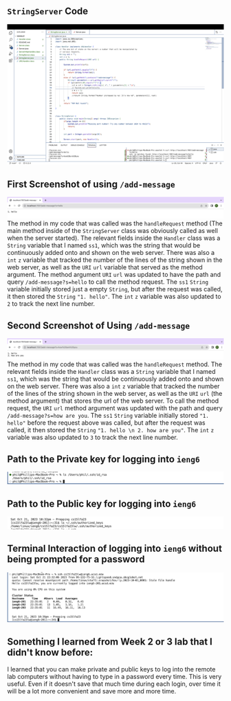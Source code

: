 ## `StringServer` Code
![Image](Labreport2code.jpg)

##  First Screenshot of using `/add-message`
![Image](Labreport2screenshotedit.jpg)
The method in my code that was called was the `handleRequest` method (The main method inside of the `StringServer` class was obviously called as well when the server started). The relevant fields inside the `Handler` class was a `String` variable that I named `ss1`, which was the string that would be continuously added onto and shown on the web server. There was also a `int` `z` variable that tracked the number of the lines of the string shown in the web server, as well as the `URI` `url` variable that served as the method argument. The method argument `URI` `url`  was updated to have the path and query `/add-message?s=hello` to call the method request. The `ss1` `String` variable initially stored just a empty `String`, but after the request was called, it then stored the `String` `"1. hello"`. The `int` `z` variable was also updated to `2` to track the next line number. 

## Second Screenshot of Using `/add-message`
![Image](Labreport2screenshotedit2.jpg)
The method in my code that was called was the `handleRequest` method. The relevant fields inside the `Handler` class was a `String` variable that I named `ss1`, which was the string that would be continuously added onto and shown on the web server. There was also a `int` `z` variable that tracked the number of the lines of the string shown in the web server, as well as the `URI` `url` (the method argument) that stores the url of the web server. To call the method request, the `URI` `url` method argument was updated with the path and query `/add-message?s=how are you`. The `ss1` `String` variable initially stored `"1. hello"` before the request above was called, but after the request was called, it then stored the `String` `"1. hello \n 2. how are you"`. The `int` `z` variable was also updated to `3` to track the next line number. 

## Path to the Private key for logging into `ieng6`
![Image](Labreport2private.jpg)

## Path to the Public key for logging into `ieng6`
![Image](Labreport2public.jpg)

## Terminal Interaction of logging into `ieng6` without being prompted for a password
![Image](Labreport2login.jpg)

## Something I learned from Week 2 or 3 lab that I didn't know before:
I learned that you can make private and public keys to log into the remote lab computers without having to type in a password every time. This is very useful. Even if it doesn't save that much time during each login, over time it will be a lot more convenient and save more and more time. 
